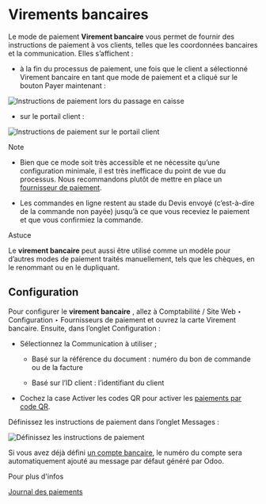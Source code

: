 # Virements bancaires

Le mode de paiement **Virement bancaire** vous permet de fournir des
instructions de paiement à vos clients, telles que les coordonnées bancaires
et la communication. Elles s’affichent :

  * à la fin du processus de paiement, une fois que le client a sélectionné Virement bancaire en tant que mode de paiement et a cliqué sur le bouton Payer maintenant :

![Instructions de paiement lors du passage en
caisse](../../../_images/payment_instructions_checkout.png)

  * sur le portail client :

![Instructions de paiement sur le portail
client](../../../_images/payment_instructions_portal.png)

Note

  * Bien que ce mode soit très accessible et ne nécessite qu’une configuration minimale, il est très inefficace du point de vue du processus. Nous recommandons plutôt de mettre en place un [fournisseur de paiement](../payment_providers.html).

  * Les commandes en ligne restent au stade du Devis envoyé (c’est-à-dire de la commande non payée) jusqu’à ce que vous receviez le paiement et que vous confirmiez la commande.

Astuce

Le **virement bancaire** peut aussi être utilisé comme un modèle pour d’autres
modes de paiement traités manuellement, tels que les chèques, en le renommant
ou en le dupliquant.

## Configuration

Pour configurer le **virement bancaire** , allez à Comptabilité / Site Web ‣
Configuration ‣ Fournisseurs de paiement et ouvrez la carte Virement bancaire.
Ensuite, dans l’onglet Configuration :

  * Sélectionnez la Communication à utiliser ;

    * Basé sur la référence du document : numéro du bon de commande ou de la facture

    * Basé sur l’ID client : l’identifiant du client

  * Cochez la case Activer les codes QR pour activer les [paiements par code QR](../accounting/customer_invoices/epc_qr_code.html).

Définissez les instructions de paiement dans l’onglet Messages :

![Définissez les instructions de
paiement](../../../_images/payment_instructions.png)

Si vous avez déjà défini [un compte bancaire](../accounting/bank.html), le
numéro du compte sera automatiquement ajouté au message par défaut généré par
Odoo.

Pour plus d'infos

[Journal des paiements](../payment_providers.html#payment-providers-journal)


